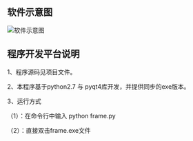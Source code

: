 
## 软件示意图

![软件示意图][1]

## 程序开发平台说明
1、程序源码见项目文件。

2、本程序基于python2.7 与 pyqt4库开发，并提供同步的exe版本。

3、运行方式

（1）：在命令行中输入 python frame.py

（2）：直接双击frame.exe文件


 [1]: http://oevwfwaro.bkt.clouddn.com/Natural-Language-Processing4.png
